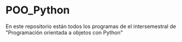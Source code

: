 # POO_Python
En este repositorio están todos los programas de el intersemestral de "Programación orientada a objetos con Python"
